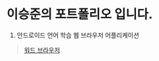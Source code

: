 # 이승준의 포트폴리오 입니다.

1. 안드로이드 언어 학습 웹 브라우저 어플리케이션
> [워드 브라우저][word]

[word]: https://github.com/tmdwns7809/WordBrowser "word"
